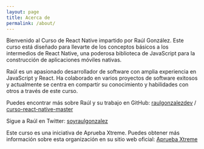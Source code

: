 ```yaml
---
layout: page
title: Acerca de
permalink: /about/
---
```


Bienvenido al Curso de React Native impartido por Raúl González. Este curso está diseñado para llevarte de los conceptos básicos a los intermedios de React Native, una poderosa biblioteca de JavaScript para la construcción de aplicaciones móviles nativas.

Raúl es un apasionado desarrollador de software con amplia experiencia en JavaScript y React. Ha colaborado en varios proyectos de software exitosos y actualmente se centra en compartir su conocimiento y habilidades con otros a través de este curso.

Puedes encontrar más sobre Raúl y su trabajo en GitHub:
[raulgonzalezdev](https://github.com/raulgonzalezdev) /
[curso-react-native-master](https://github.com/raulgonzalezdev/curso-react-native-master)

Sigue a Raúl en Twitter:
[soyraulgonzalez](https://twitter.com/soyraulgonzalez)

Este curso es una iniciativa de Aprueba Xtreme. Puedes obtener más información sobre esta organización en su sitio web oficial:
[Aprueba Xtreme](https://www.apruebaxtreme.com/)
